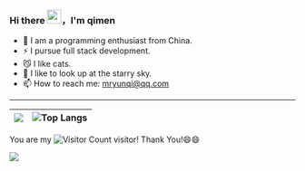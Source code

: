 ### Hi there <img src="https://media.giphy.com/media/hvRJCLFzcasrR4ia7z/giphy.gif" width="25px">，I'm qimen

- 🌱 I am a programming enthusiast from China.
- ⚡ I pursue full stack development.
- 😼 I like cats.
- 🔭 I like to look up at the starry sky.
- 📫 How to reach me: mryunqi@qq.com

<hr/>

|![](https://github-readme-stats.vercel.app/api?username=lvyunqi&show_icons=true&theme=synthwave)|![Top Langs](https://github-readme-stats.vercel.app/api/top-langs/?username=lvyunqi&layout=compact&hide_border=true&langs_count=10)|
|-|-|

You are my ![Visitor Count](https://profile-counter.glitch.me/lvyunqi/count.svg) visitor! Thank You!😄😄

![](https://github-readme-activity-graph.cyclic.app/graph?username=lvyunqi&theme=dracula)

<!--
**lvyunqi/lvyunqi** is a ✨ _special_ ✨ repository because its `README.md` (this file) appears on your GitHub profile.

Here are some ideas to get you started:

- 🔭 I’m currently working on ...
- 🌱 I’m currently learning ...
- 👯 I’m looking to collaborate on ...
- 🤔 I’m looking for help with ...
- 💬 Ask me about ...
- 📫 How to reach me: ...
- 😄 Pronouns: ...
- ⚡ Fun fact: ...
-->
